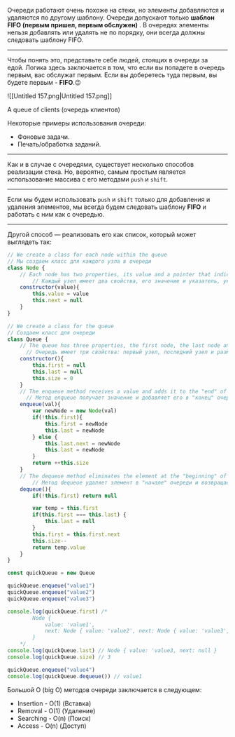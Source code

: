 Очереди работают очень похоже на стеки, но элементы добавляются и удаляются по другому шаблону. Очереди допускают только **шаблон FIFO (первым пришел, первым обслужен)** . В очередях элементы нельзя добавлять или удалять не по порядку, они всегда должны следовать шаблону FIFO.

---

Чтобы понять это, представьте себе людей, стоящих в очереди за едой. Логика здесь заключается в том, что если вы попадете в очередь первым, вас обслужат первым. Если вы доберетесь туда первым, вы будете первым - **FIFO**.😉

![[Untitled 157.png|Untitled 157.png]]

A queue of clients (очередь клиентов)

Некоторые примеры использования очереди:

- Фоновые задачи.
- Печать/обработка заданий.

---

Как и в случае с очередями, существует несколько способов реализации стека. Но, вероятно, самым простым является использование массива с его методами `push` и `shift`.

---

Если мы будем использовать `push` и `shift` только для добавления и удаления элементов, мы всегда будем следовать шаблону **FIFO** и работать с ним как с очередью.

---

Другой способ — реализовать его как список, который может выглядеть так:

```JavaScript
// We create a class for each node within the queue
// Мы создаем класс для каждого узла в очереди
class Node {
    // Each node has two properties, its value and a pointer that indicates the node that follows
		// Каждый узел имеет два свойства, его значение и указатель, указывающий следующий за ним узел
    constructor(value){
        this.value = value
        this.next = null
    }
}

// We create a class for the queue
// Создаем класс для очереди
class Queue {
    // The queue has three properties, the first node, the last node and the stack size
	  // Очередь имеет три свойства: первый узел, последний узел и размер стека
    constructor(){
        this.first = null
        this.last = null
        this.size = 0
    }
    // The enqueue method receives a value and adds it to the "end" of the queue
	  // Метод enqueue получает значение и добавляет его в "конец" очереди
    enqueue(val){
        var newNode = new Node(val)
        if(!this.first){
            this.first = newNode
            this.last = newNode
        } else {
            this.last.next = newNode
            this.last = newNode
        }
        return ++this.size
    }
    // The dequeue method eliminates the element at the "beginning" of the queue and returns its value
		// Метод dequeue удаляет элемент в "начале" очереди и возвращает его значение
    dequeue(){
        if(!this.first) return null

        var temp = this.first
        if(this.first === this.last) {
            this.last = null
        }
        this.first = this.first.next
        this.size--
        return temp.value
    }
}

const quickQueue = new Queue

quickQueue.enqueue("value1")
quickQueue.enqueue("value2")
quickQueue.enqueue("value3")

console.log(quickQueue.first) /* 
        Node {
            value: 'value1',
            next: Node { value: 'value2', next: Node { value: 'value3', next: null } }
        }
    */
console.log(quickQueue.last) // Node { value: 'value3, next: null }
console.log(quickQueue.size) // 3

quickQueue.enqueue("value4")
console.log(quickQueue.dequeue()) // value1
```

Большой О (big O) методов очереди заключается в следующем:

- Insertion - O(1) (Вставка)
- Removal - O(1) (Удаление)
- Searching - O(n) (Поиск)
- Access - O(n) (Доступ)